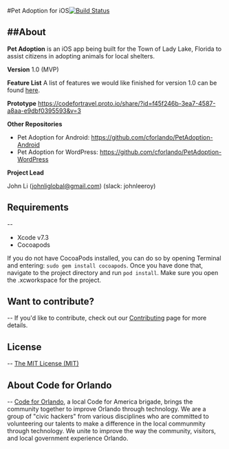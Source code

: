 #Pet Adoption for iOS[![Build Status](https://travis-ci.org/cforlando/PetAdoption-iOS.svg?branch=master)](https://travis-ci.org/cforlando/PetAdoption-iOS)

##About
--
**Pet Adoption** is an iOS app being built for the Town of Lady Lake, Florida to assist citizens in adopting animals for local shelters.

**Version** 1.0 (MVP)

**Feature List** A list of features we would like finished for version 1.0 can be found [here](MVP_PRODUCT_LIST.md).

**Prototype** https://codefortravel.proto.io/share/?id=f45f246b-3ea7-4587-a8aa-e9dbf0395593&v=3

**Other Repositories**
- Pet Adoption for Android: https://github.com/cforlando/PetAdoption-Android
- Pet Adoption for WordPress: https://github.com/cforlando/PetAdoption-WordPress

**Project Lead**

John Li (johnliglobal@gmail.com) (slack: johnleeroy)

## Requirements
--
- Xcode v7.3
- Cocoapods

If you do not have CocoaPods installed, you can do so by opening Terminal and entering: `sudo gem install cocoapods`.  Once you have done that, navigate to the project directory and run `pod install`.  Make sure you open the .xcworkspace for the project.

## Want to contribute?
--
If you'd like to contribute, check out our [Contributing](CONTRIBUTING.md) page for more details.

## License
--
[The MIT License (MIT)](LICENSE.md)

## About Code for Orlando
--
[Code for Orlando](http://www.codefororlando.com/), a local Code for America brigade, brings the community together to improve Orlando through technology.  We are a group of "civic hackers" from various disciplines who are committed to volunteering our talents to make a difference in the local communmity through technology.  We unite to improve the way the community, visitors, and local government experience Orlando.
